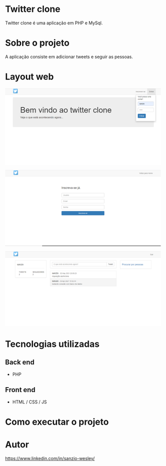 # Twitter clone

Twitter clone é uma aplicação em PHP e MySql.

# Sobre o projeto


A aplicação consiste em adicionar tweets e seguir as pessoas.

# Layout web
![Web 1](https://github.com/SanzioWesley/Twitter-clone/blob/main/imagens/index.PNG)

![Web 2](https://github.com/SanzioWesley/Twitter-clone/blob/main/imagens/cadastro.PNG)

![Web 3](https://github.com/SanzioWesley/Twitter-clone/blob/main/imagens/home.PNG)



# Tecnologias utilizadas
## Back end
- PHP

## Front end
- HTML / CSS / JS 

# Como executar o projeto


# Autor

https://www.linkedin.com/in/sanzio-wesley/

